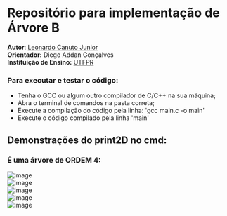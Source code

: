 # Repositório para implementação de Árvore B

**Autor**: [Leonardo Canuto Junior](https://github.com/leonardocjr)<br />
**Orientador:** Diego Addan Gonçalves<br />
**Instituição de Ensino:** [UTFPR](https://portal.utfpr.edu.br/home)

### Para executar e testar o código:
* Tenha o GCC ou algum outro compilador de C/C++ na sua máquina;
* Abra o terminal de comandos na pasta correta;
* Execute a compilação do código pela linha: 'gcc main.c -o main'
* Execute o código compilado pela linha 'main'

## Demonstrações do print2D no cmd:
### É uma árvore de ORDEM 4:
![image](https://github.com/leonardocjr/b-tree/assets/41709940/86cbb2c4-251e-42a2-a7fd-0d9002dd0144)<br />
![image](https://github.com/leonardocjr/b-tree/assets/41709940/19187636-d3fd-49cc-9d24-65a26f288459)<br />
![image](https://github.com/leonardocjr/b-tree/assets/41709940/076da44e-0090-4f37-b0dc-389a16d785c9)<br />
![image](https://github.com/leonardocjr/b-tree/assets/41709940/58b55917-9973-46ee-b479-9c1cd37dd658)<br />
![image](https://github.com/leonardocjr/b-tree/assets/41709940/b7d31be6-bc00-4148-8991-17aebdca2f2e)


